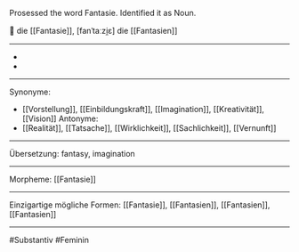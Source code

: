 Prosessed the word Fantasie. Identified it as Noun.

🔴 die [[Fantasie]], [fanˈtaːzi̯ɛ]
die [[Fantasien]]

---
-
-

---
Synonyme: 
- [[Vorstellung]], [[Einbildungskraft]], [[Imagination]], [[Kreativität]], [[Vision]]
Antonyme:
- [[Realität]], [[Tatsache]], [[Wirklichkeit]], [[Sachlichkeit]], [[Vernunft]]

---
Übersetzung: fantasy, imagination

---
Morpheme:
[[Fantasie]]

---
Einzigartige mögliche Formen: [[Fantasie]], [[Fantasien]], [[Fantasien]], [[Fantasien]]

---
#Substantiv #Feminin